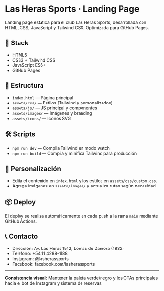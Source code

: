 # Las Heras Sports · Landing Page

Landing page estática para el club Las Heras Sports, desarrollada con HTML, CSS, JavaScript y Tailwind CSS. Optimizada para GitHub Pages.

## 🚀 Stack
- HTML5
- CSS3 + Tailwind CSS
- JavaScript ES6+
- GitHub Pages

## 📁 Estructura
- `index.html` — Página principal
- `assets/css/` — Estilos (Tailwind y personalizados)
- `assets/js/` — JS principal y componentes
- `assets/images/` — Imágenes y branding
- `assets/icons/` — Iconos SVG

## 🛠️ Scripts
- `npm run dev` — Compila Tailwind en modo watch
- `npm run build` — Compila y minifica Tailwind para producción

## 📝 Personalización
- Edita el contenido en `index.html` y los estilos en `assets/css/custom.css`.
- Agrega imágenes en `assets/images/` y actualiza rutas según necesidad.

## 📦 Deploy
El deploy se realiza automáticamente en cada push a la rama `main` mediante GitHub Actions.

## 📞 Contacto
- Dirección: Av. Las Heras 1512, Lomas de Zamora (1832)
- Teléfono: +54 11 4288-1188
- Instagram: @lasherassports
- Facebook: facebook.com/lasherassports

---

**Consistencia visual:** Mantener la paleta verde/negro y los CTAs principales hacia el bot de Instagram y sistema de reservas.
